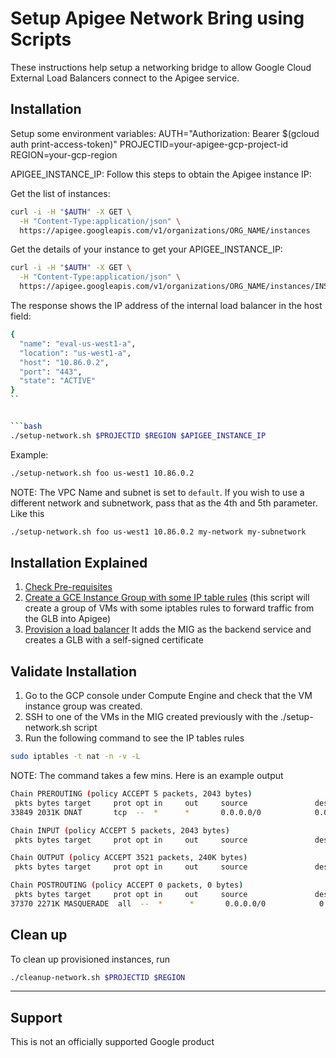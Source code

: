 # Setup Apigee Network Bring using Scripts

These instructions help setup a networking bridge to allow Google Cloud External Load Balancers connect to the Apigee service.

## Installation

Setup some environment variables:
AUTH="Authorization: Bearer $(gcloud auth print-access-token)"
PROJECTID=your-apigee-gcp-project-id
REGION=your-gcp-region


APIGEE_INSTANCE_IP: Follow this steps to obtain the Apigee instance IP:

Get the list of instances:

```bash
curl -i -H "$AUTH" -X GET \
  -H "Content-Type:application/json" \
  https://apigee.googleapis.com/v1/organizations/ORG_NAME/instances
```

Get the details of your instance to get your APIGEE_INSTANCE_IP:

```bash
curl -i -H "$AUTH" -X GET \
  -H "Content-Type:application/json" \
  https://apigee.googleapis.com/v1/organizations/ORG_NAME/instances/INSTANCE_NAME
```

The response shows the IP address of the internal load balancer in the host field:


```bash
{
  "name": "eval-us-west1-a",
  "location": "us-west1-a",
  "host": "10.86.0.2",
  "port": "443",
  "state": "ACTIVE"
}
``


```bash
./setup-network.sh $PROJECTID $REGION $APIGEE_INSTANCE_IP
```

Example:

```bash
./setup-network.sh foo us-west1 10.86.0.2
```

NOTE: The VPC Name and subnet is set to `default`. If you wish to use a different network and subnetwork, pass that as the 4th and 5th parameter. Like this

```bash
./setup-network.sh foo us-west1 10.86.0.2 my-network my-subnetwork
```

## Installation Explained

1. [Check Pre-requisites](./check-prereqs.sh)
2. [Create a GCE Instance Group with some IP table rules](./setup-network.sh) (this script will create a group of VMs with some iptables rules to forward traffic from the GLB into Apigee)
4. [Provision a load balancer](./setup-loadbalancer.sh) It adds the MIG as the backend service and creates a GLB with a self-signed certificate

## Validate Installation

1. Go to the GCP console under Compute Engine and check that the VM instance group was created.
1. SSH to one of the VMs in the MIG created previously with the ./setup-network.sh script
3. Run the following command to see the IP tables rules

```bash
sudo iptables -t nat -n -v -L
```

NOTE: The command takes a few mins. Here is an example output

```bash
Chain PREROUTING (policy ACCEPT 5 packets, 2043 bytes)
 pkts bytes target     prot opt in     out     source               destination         
33849 2031K DNAT       tcp  --  *      *       0.0.0.0/0            0.0.0.0/0            tcp dpt:443 to:10.5.8.2

Chain INPUT (policy ACCEPT 5 packets, 2043 bytes)
 pkts bytes target     prot opt in     out     source               destination         

Chain OUTPUT (policy ACCEPT 3521 packets, 240K bytes)
 pkts bytes target     prot opt in     out     source               destination         

Chain POSTROUTING (policy ACCEPT 0 packets, 0 bytes)
 pkts bytes target     prot opt in     out     source               destination         
37370 2271K MASQUERADE  all  --  *      *       0.0.0.0/0            0.0.0.0/0     
```

## Clean up

To clean up provisioned instances, run

```bash
./cleanup-network.sh $PROJECTID $REGION
```

___

## Support

This is not an officially supported Google product